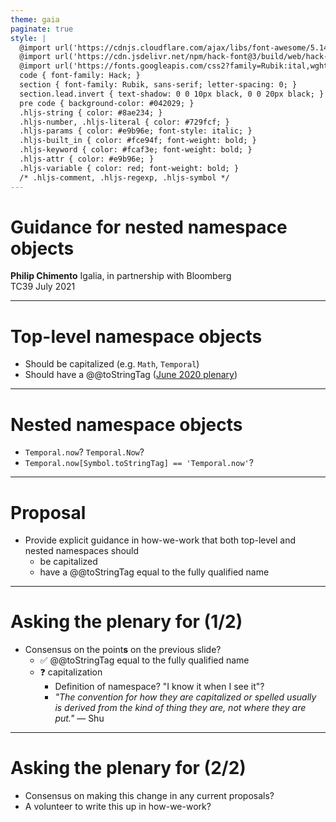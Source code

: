 ```yaml
---
theme: gaia
paginate: true
style: |
  @import url('https://cdnjs.cloudflare.com/ajax/libs/font-awesome/5.14.0/css/all.min.css');
  @import url('https://cdn.jsdelivr.net/npm/hack-font@3/build/web/hack-subset.css');
  @import url('https://fonts.googleapis.com/css2?family=Rubik:ital,wght@0,400;0,700;1,400;1,700&display=swap');
  code { font-family: Hack; }
  section { font-family: Rubik, sans-serif; letter-spacing: 0; }
  section.lead.invert { text-shadow: 0 0 10px black, 0 0 20px black; }
  pre code { background-color: #042029; }
  .hljs-string { color: #8ae234; }
  .hljs-number, .hljs-literal { color: #729fcf; }
  .hljs-params { color: #e9b96e; font-style: italic; }
  .hljs-built_in { color: #fce94f; font-weight: bold; }
  .hljs-keyword { color: #fcaf3e; font-weight: bold; }
  .hljs-attr { color: #e9b96e; }
  .hljs-variable { color: red; font-weight: bold; }
  /* .hljs-comment, .hljs-regexp, .hljs-symbol */
---
```


<!--
_class: invert lead
-->

# **Guidance for nested namespace objects**

**Philip Chimento**
Igalia, in partnership with Bloomberg  
TC39 July 2021

<!--
-->

---

# Top-level namespace objects

- Should be capitalized (e.g. `Math`, `Temporal`)
- Should have a @@toStringTag ([June 2020 plenary](https://github.com/tc39/notes/blob/5a3580a5a057f3160338025acc2b674e03cc00a3/meetings/2020-07/july-20.md#adding-reflectsymboltostringtag-2057))

---

# Nested namespace objects

- `Temporal.now`? `Temporal.Now`?
- `Temporal.now[Symbol.toStringTag] == 'Temporal.now'`?

---

# Proposal

- Provide explicit guidance in how-we-work that both top-level and nested namespaces should
  - be capitalized
  - have a @@toStringTag equal to the fully qualified name

---

# Asking the plenary for (1/2)

- Consensus on the point**s** on the previous slide?
  - ✅ @@toStringTag equal to the fully qualified name
  - ❓ capitalization
    + Definition of namespace? "I know it when I see it"?
    + _"The convention for how they are capitalized or spelled usually is derived from the kind of thing they are, not where they are put."_ — Shu

---

# Asking the plenary for (2/2)

- Consensus on making this change in any current proposals?
- A volunteer to write this up in how-we-work?
